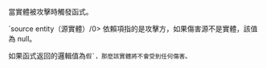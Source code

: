 當實體被攻擊時觸發函式。

`source entity（源實體）/0> 依賴項指的是攻擊方，如果傷害源不是實體，該值為 null。</p>

<p spaces-before="0">如果函式返回的邏輯值為<code>假`，那麼該實體將不會受到任何傷害。
